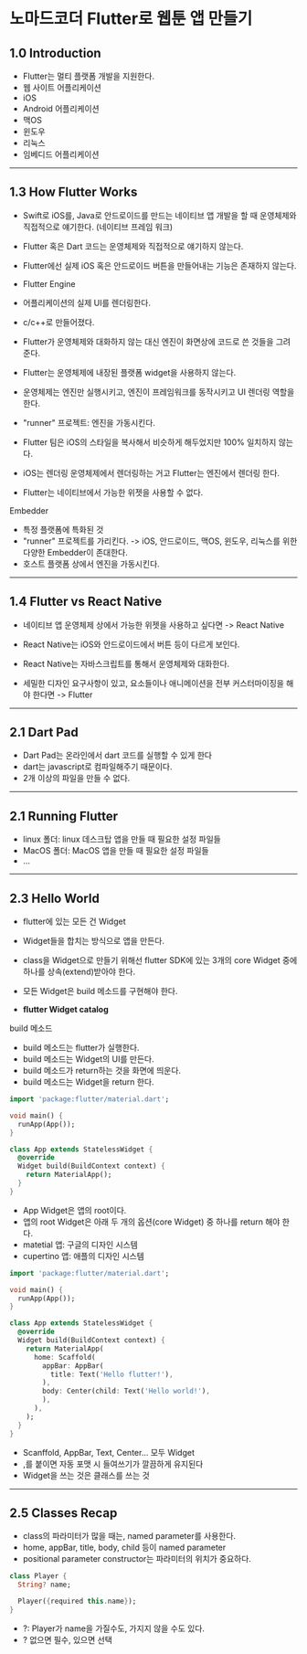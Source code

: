 # 노마드코더 Flutter로 웹툰 앱 만들기

## 1.0 Introduction

- Flutter는 멀티 플랫폼 개발을 지원한다.
- 웹 사이트 어플리케이션
- iOS
- Android 어플리케이션
- 맥OS
- 윈도우
- 리눅스
- 임베디드 어플리케이션

---

## 1.3 How Flutter Works

- Swift로 iOS를, Java로 안드로이드를 만드는 네이티브 앱 개발을 할 때 운영체제와 직접적으로 얘기한다. (네이티브 프레임 워크)
- Flutter 혹은 Dart 코드는 운영체제와 직접적으로 얘기하지 않는다.
- Flutter에선 실제 iOS 혹은 안드로이드 버튼을 만들어내는 기능은 존재하지 않는다.

- Flutter Engine
- 어플리케이션의 실제 UI를 렌더링한다.
- c/c++로 만들어졌다.
- Flutter가 운영체제와 대화하지 않는 대신 엔진이 화면상에 코드로 쓴 것들을 그려준다.
- Flutter는 운영체제에 내장된 플랫폼 widget을 사용하지 않는다.
- 운영체제는 엔진만 실행시키고, 엔진이 프레임워크를 동작시키고 UI 렌더링 역할을 한다.
- "runner" 프로젝트: 엔진을 가동시킨다.

- Flutter 팀은 iOS의 스타일을 복사해서 비슷하게 해두었지만 100% 일치하지 않는다.
- iOS는 렌더링 운영체제에서 렌더링하는 거고 Flutter는 엔진에서 렌더링 한다.
- Flutter는 네이티브에서 가능한 위젯을 사용할 수 없다.

Embedder

- 특정 플랫폼에 특화된 것
- "runner" 프로젝트를 가리킨다. -> iOS, 안드로이드, 맥OS, 윈도우, 리눅스를 위한 다양한 Embedder이 존대한다.
- 호스트 플랫폼 상에서 엔진을 가동시킨다.

---

## 1.4 Flutter vs React Native

- 네이티브 앱 운영체제 상에서 가능한 위젯을 사용하고 싶다면 -> React Native
- React Native는 iOS와 안드로이드에서 버튼 등이 다르게 보인다.
- React Native는 자바스크립트를 통해서 운영체제와 대화한다.

- 세밀한 디자인 요구사항이 있고, 요소들이나 애니메이션을 전부 커스터마이징을 해야 한다면 -> Flutter

---

## 2.1 Dart Pad

- Dart Pad는 온라인에서 dart 코드를 실행할 수 있게 한다
- dart는 javascript로 컴파일해주기 때문이다.
- 2개 이상의 파일을 만들 수 없다.

---

## 2.1 Running Flutter

- linux 폴더: linux 데스크탑 앱을 만들 때 필요한 설정 파일들
- MacOS 폴더: MacOS 앱을 만들 때 필요한 설정 파일들
- ...

---

## 2.3 Hello World

- flutter에 있는 모든 건 Widget
- Widget들을 합치는 방식으로 앱을 만든다.
- class을 Widget으로 만들기 위해선 flutter SDK에 있는 3개의 core Widget 중에 하나를 상속(extend)받아야 한다.
- 모든 Widget은 build 메소드를 구현해야 한다.

- **flutter Widget catalog**

build 메소드

- build 메소드는 flutter가 실행한다.
- build 메소드는 Widget의 UI를 만든다.
- build 메소드가 return하는 것을 화면에 띄운다.
- build 메소드는 Widget을 return 한다.

```dart
import 'package:flutter/material.dart';

void main() {
  runApp(App());
}

class App extends StatelessWidget {
  @override
  Widget build(BuildContext context) {
    return MaterialApp();
  }
}
```

- App Widget은 앱의 root이다.
- 앱의 root Widget은 아래 두 개의 옵션(core Widget) 중 하나를 return 해야 한다.
- matetial 앱: 구글의 디자인 시스템
- cupertino 앱: 애플의 디자인 시스템

```dart
import 'package:flutter/material.dart';

void main() {
  runApp(App());
}

class App extends StatelessWidget {
  @override
  Widget build(BuildContext context) {
    return MaterialApp(
      home: Scaffold(
        appBar: AppBar(
          title: Text('Hello flutter!'),
        ),
        body: Center(child: Text('Hello world!'),
        ),
      ),
    );
  }
}
```

- Scanffold, AppBar, Text, Center... 모두 Widget
- ,를 붙이면 자동 포맷 시 들여쓰기가 깔끔하게 유지된다
- Widget을 쓰는 것은 클래스를 쓰는 것

---

## 2.5 Classes Recap

- class의 파라미터가 많을 때는, named parameter를 사용한다.
- home, appBar, title, body, child 등이 named parameter
- positional parameter constructor는 파라미터의 위치가 중요하다.

```dart
class Player {
  String? name;

  Player({required this.name});
}
```

- ?: Player가 name을 가질수도, 가지지 않을 수도 있다.
- ? 없으면 필수, 있으면 선택
